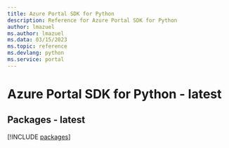 ```yaml
---
title: Azure Portal SDK for Python
description: Reference for Azure Portal SDK for Python
author: lmazuel
ms.author: lmazuel
ms.data: 03/15/2023
ms.topic: reference
ms.devlang: python
ms.service: portal
---
```

# Azure Portal SDK for Python - latest
## Packages - latest
[!INCLUDE [packages](portal-index.md)]